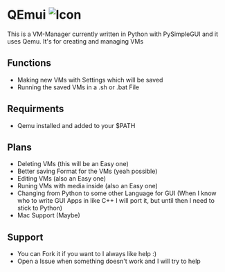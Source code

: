 # QEmui ![Icon](https://github.com/Net-hacker/QEmui/assets/85522443/180b442e-f2e8-473d-be3e-9c1efe99cf4d)
This is a VM-Manager currently written in Python with PySimpleGUI and it uses Qemu. It's for creating and managing VMs

## Functions
- Making new VMs with Settings which will be saved
- Running the saved VMs in a .sh or .bat File

## Requirments
- Qemu installed and added to your $PATH

## Plans
- Deleting VMs (this will be an Easy one)
- Better saving Format for the VMs (yeah possible)
- Editing VMs (also an Easy one)
- Runing VMs with media inside (also an Easy one)
- Changing from Python to some other Language for GUI (When I know who to write GUI Apps in like C++ I will port it, but until then I need to stick to Python)
- Mac Support (Maybe)

## Support
- You can Fork it if you want to I always like help :)
- Open a Issue when something doesn't work and I will try to help
